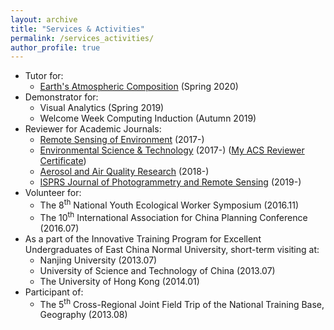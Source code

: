 ```yaml
---
layout: archive
title: "Services & Activities"
permalink: /services_activities/
author_profile: true
---
```


<!-- {% include base_path %} -->

- Tutor for:
  - [Earth's Atmospheric Composition](https://sites.google.com/view/palmerteachinglab/home/atmoscomp?authuser=0) (Spring 2020)
- Demonstrator for:
  - Visual Analytics (Spring 2019)
  - Welcome Week Computing Induction (Autumn 2019)
- Reviewer for Academic Journals:
  - [Remote Sensing of Environment](https://www.journals.elsevier.com/remote-sensing-of-environment) (2017-)
  - [Environmental Science & Technology](https://pubs.acs.org/journal/esthag) (2017-) ([My ACS Reviewer Certificate](https://feiyao-edinburgh.github.io/files/acs_reviewer_certificate.pdf))
  - [Aerosol and Air Quality Research](http://www.aaqr.org/) (2018-)
  - [ISPRS Journal of Photogrammetry and Remote Sensing](https://www.journals.elsevier.com/isprs-journal-of-photogrammetry-and-remote-sensing) (2019-)
- Volunteer for:
  - The 8<sup>th</sup> National Youth Ecological Worker Symposium (2016.11)
  - The 10<sup>th</sup> International Association for China Planning Conference (2016.07)
- As a part of the Innovative Training Program for Excellent Undergraduates of East China Normal University, short-term visiting at:
  - Nanjing University (2013.07)
  - University of Science and Technology of China (2013.07)
  - The University of Hong Kong (2014.01)
- Participant of:
  - The 5<sup>th</sup> Cross-Regional Joint Field Trip of the National Training Base, Geography (2013.08)


